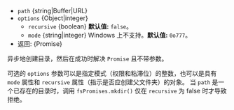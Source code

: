 <!-- YAML
added: v10.0.0
-->

* `path` {string|Buffer|URL}
* `options` {Object|integer}
  * `recursive` {boolean} **默认值:** `false`。
  * `mode` {string|integer} Windows 上不支持。**默认值:** `0o777`。
* 返回: {Promise}

异步地创建目录，然后在成功时解决 `Promise` 且不带参数。


可选的 `options` 参数可以是指定模式（权限和粘滞位）的整数，也可以是具有 `mode` 属性和 `recursive` 属性（指示是否应创建父文件夹）的对象。
当 `path` 是一个已存在的目录时，调用 `fsPromises.mkdir()` 仅在 `recursive` 为 false 时才导致拒绝。

